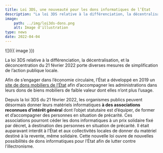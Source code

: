 ```yaml
---
title: Loi 3DS, une nouveauté pour les dons informatiques de l’État
description: "La loi 3DS relative à la différenciation, la décentralisation, et la déconcentration porte diverses mesures de simplification de l’action publique locale notamment en facilitant les dons informatiques vers les associations."
image:
    path: ../img/loi3ds-dons.png
    alt: Image d'illustration
type: news
date: 2022-04-04
---
```


![]({{ image }})

La loi 3DS relative à la différenciation, la décentralisation, et la déconcentration du 21 février 2022 porte diverses mesures de simplification de l’action publique locale.

Afin de s’engager dans l’économie circulaire, l’État a développé en 2019 un [site de dons mobiliers de l’État](https://dons.encheres-domaine.gouv.fr/) afin d’accompagner les administrations dans leurs dons de biens mobiliers de faible valeur dont elles n’ont plus l’usage.

Depuis la loi 3DS du 21 février 2022, les organismes publics peuvent désormais donner leurs matériels informatiques **à des associations reconnues d’intérêt général** dont l’objet statutaire est d’équiper, de former et d’accompagner des personnes en situation de précarité. Ces associations pourront céder les dons informatiques à un prix solidaire fixé par décret, à destination des personnes en situation de précarité. Il était auparavant interdit à l’État et aux collectivités locales de donner du matériel destiné à la revente, même solidaire. Cette nouvelle loi ouvre de nouvelles possibilités de dons informatiques pour l’État afin de lutter contre l’illectronisme.
